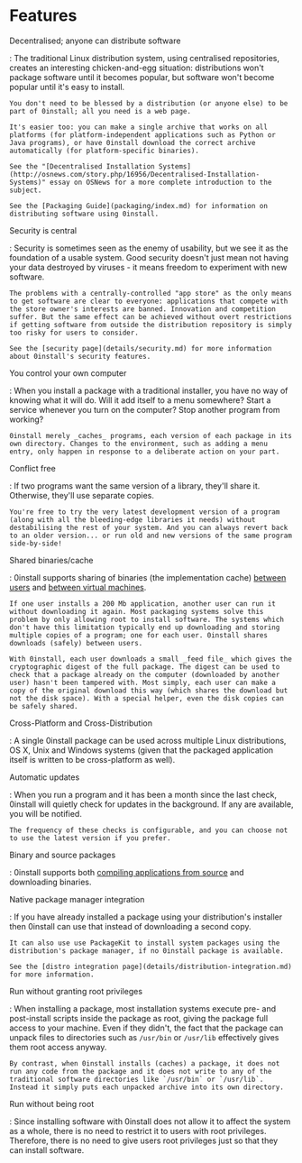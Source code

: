 # Features

Decentralised; anyone can distribute software

:   The traditional Linux distribution system, using centralised repositories, creates an interesting chicken-and-egg situation: distributions won't package software until it becomes popular, but software won't become popular until it's easy to install.

    You don't need to be blessed by a distribution (or anyone else) to be part of 0install; all you need is a web page.

    It's easier too: you can make a single archive that works on all platforms (for platform-independent applications such as Python or Java programs), or have 0install download the correct archive automatically (for platform-specific binaries).

    See the "[Decentralised Installation Systems](http://osnews.com/story.php/16956/Decentralised-Installation-Systems)" essay on OSNews for a more complete introduction to the subject.

    See the [Packaging Guide](packaging/index.md) for information on distributing software using 0install.

Security is central

:   Security is sometimes seen as the enemy of usability, but we see it as the foundation of a usable system. Good security doesn't just mean not having your data destroyed by viruses - it means freedom to experiment with new software.

    The problems with a centrally-controlled "app store" as the only means to get software are clear to everyone: applications that compete with the store owner's interests are banned. Innovation and competition suffer. But the same effect can be achieved without overt restrictions if getting software from outside the distribution repository is simply too risky for users to consider.

    See the [security page](details/security.md) for more information about 0install's security features.

You control your own computer

:    When you install a package with a traditional installer, you have no way of knowing what it will do. Will it add itself to a menu somewhere? Start a service whenever you turn on the computer? Stop another program from working?

    0install merely _caches_ programs, each version of each package in its own directory. Changes to the environment, such as adding a menu entry, only happen in response to a deliberate action on your part.

Conflict free

:   If two programs want the same version of a library, they'll share it. Otherwise, they'll use separate copies.

    You're free to try the very latest development version of a program (along with all the bleeding-edge libraries it needs) without destabilising the rest of your system. And you can always revert back to an older version... or run old and new versions of the same program side-by-side!

Shared binaries/cache

:   0install supports sharing of binaries (the implementation cache) [between users](details/sharing.md) and [between virtual machines](details/virtual-machines.md).

    If one user installs a 200 Mb application, another user can run it without downloading it again. Most packaging systems solve this problem by only allowing root to install software. The systems which don't have this limitation typically end up downloading and storing multiple copies of a program; one for each user. 0install shares downloads (safely) between users.

    With 0install, each user downloads a small _feed file_ which gives the cryptographic digest of the full package. The digest can be used to check that a package already on the computer (downloaded by another user) hasn't been tampered with. Most simply, each user can make a copy of the original download this way (which shares the download but not the disk space). With a special helper, even the disk copies can be safely shared.

Cross-Platform and Cross-Distribution

:   A single 0install package can be used across multiple Linux distributions, OS X, Unix and Windows systems (given that the packaged application itself is written to be cross-platform as well).

Automatic updates

:   When you run a program and it has been a month since the last check, 0install will quietly check for updates in the background. If any are available, you will be notified.

    The frequency of these checks is configurable, and you can choose not to use the latest version if you prefer.

Binary and source packages

:   0install supports both [compiling applications from source](tools/0compile/index.md) and downloading binaries.

Native package manager integration

:   If you have already installed a package using your distribution's installer then 0install can use that instead of downloading a second copy.

    It can also use use PackageKit to install system packages using the distribution's package manager, if no 0install package is available.

    See the [distro integration page](details/distribution-integration.md) for more information.

Run without granting root privileges

:   When installing a package, most installation systems execute pre- and post-install scripts inside the package as root, giving the package full access to your machine. Even if they didn't, the fact that the package can unpack files to directories such as `/usr/bin` or `/usr/lib` effectively gives them root access anyway.

    By contrast, when 0install installs (caches) a package, it does not run any code from the package and it does not write to any of the traditional software directories like `/usr/bin` or `/usr/lib`. Instead it simply puts each unpacked archive into its own directory.

Run without being root

:   Since installing software with 0install does not allow it to affect the system as a whole, there is no need to restrict it to users with root privileges. Therefore, there is no need to give users root privileges just so that they can install software.

